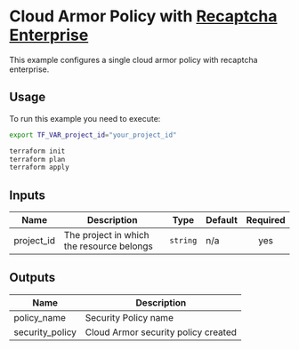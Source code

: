 # Cloud Armor Policy with [Recaptcha Enterprise](https://cloud.google.com/armor/docs/bot-management#enforce-bot-assessment)

This example configures a single cloud armor policy with recaptcha enterprise.

## Usage

To run this example you need to execute:

```bash
export TF_VAR_project_id="your_project_id"
```

```bash
terraform init
terraform plan
terraform apply
```

<!-- BEGINNING OF PRE-COMMIT-TERRAFORM DOCS HOOK -->
## Inputs

| Name | Description | Type | Default | Required |
|------|-------------|------|---------|:--------:|
| project\_id | The project in which the resource belongs | `string` | n/a | yes |

## Outputs

| Name | Description |
|------|-------------|
| policy\_name | Security Policy name |
| security\_policy | Cloud Armor security policy created |

<!-- END OF PRE-COMMIT-TERRAFORM DOCS HOOK -->
